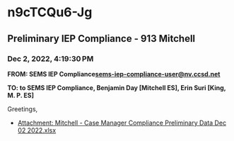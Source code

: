 # n9cTCQu6-Jg
## Preliminary IEP Compliance - 913 Mitchell
### Dec 2, 2022, 4:19:30 PM
**FROM: SEMS IEP Compliance<sems-iep-compliance-user@nv.ccsd.net>**

**TO: to SEMS IEP Compliance, Benjamin Day [Mitchell ES], Erin Suri [King, M. P. ES]**


Greetings, 





* [Attachment: Mitchell - Case Manager Compliance Preliminary Data Dec 02 2022.xlsx](n9cTCQu6-Jg-attachment-1.xlsx)
